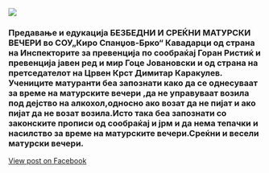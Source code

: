 ![](/News/6.jpg)

### Предавање и едукација БЕЗБЕДНИ И СРЕЌНИ МАТУРСКИ ВЕЧЕРИ во СОУ„Киро Спанџов-Брко“ Кавадарци од страна на Инспекторите за превенција по сообраќај Горан Ристиќ и  превенција јавен ред  и мир  Гоце Јовановски и од страна на   претседателот на Црвен Крст Димитар Каракулев. Учениците матуранти беа запознати  како да се однесуваат за време на матурските вечери ,да не управуваат возила под дејство на алкохол,односно ако возат да не пијат и ако пијат да не возат возила.Исто така беа запознати со законските прописи од сообраќај и јрм и да нема тепачки и насилство за време на матурските вечери.Среќни и весели матурски вечери.

[View post on Facebook](https://www.facebook.com/permalink.php?story_fbid=pfbid02XLxuoWQpvv4rVqd5rUjd1Hn8zYMv17sSSdhtv8jtGBqvEGRqNBzjtdezNJMkfsaGl&id=100009483255162)